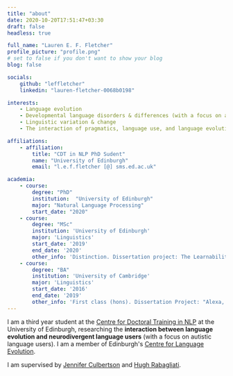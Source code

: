```yaml
---
title: "about"
date: 2020-10-20T17:51:47+03:30
draft: false
headless: true

full_name: "Lauren E. F. Fletcher"
profile_picture: "profile.png"
# set to false if you don't want to show your blog
blog: false

socials:
    github: "leffletcher"
    linkedin: "lauren-fletcher-0068b0198"

interests:
    - Language evolution
    - Developmental language disorders & differences (with a focus on autism)
    - Linguistic variation & change
    - The interaction of pragmatics, language use, and language evolution

affiliations:
    - affiliation:
        title: "CDT in NLP PhD Sudent"
        name: "University of Edinburgh"
        email: "l.e.f.fletcher [@] sms.ed.ac.uk"

academia:
    - course:
        degree: "PhD"
        institution:  "University of Edinburgh"
        major: "Natural Language Processing"
        start_date: "2020"
    - course:
        degree: "MSc"
        institution: 'University of Edinburgh'
        major: 'Linguistics'
        start_date: '2019'
        end_date: '2020'
        other_info: 'Distinction. Dissertation project: The Learnability of the Inclusive and Exclusive Disjunction Distinction (supervised by Jenny Culbertson, Wataru Uegaki, and Mora Moldonado)'
    - course:
        degree: "BA"
        institution: 'University of Cambridge'
        major: 'Linguistics'
        start_date: '2016'
        end_date: '2019'
        other_info: 'First class (hons). Dissertation Project: "Alexa, tell me a joke": an investigation into the integration of pragmatic linguistic theories of humour into spoken dialogue systems.'
---
```


I am a third year student at the [Centre for Doctoral Training in NLP][1] at the University of Edinburgh, researching the **interaction between language evolution and neurodivergent language users** (with a focus on autistic language users). I am a member of Edinburgh's [Centre for Language Evolution][4].

I am supervised by [Jennifer Culbertson][2] and [Hugh Rabagliati][3].



[1]: https://web.inf.ed.ac.uk/cdt/natural-language-processing
[2]: https://jennifer-culbertson.github.io
[3]: https://www.ed.ac.uk/profile/hugh-rabagliati
[4]: https://cle.ppls.ed.ac.uk/
